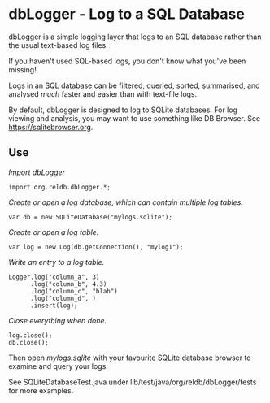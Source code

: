 # dbLogger - Log to a SQL Database

dbLogger is a simple logging layer that logs to an SQL database rather
than the usual text-based log files.

If you haven't used SQL-based logs, you don't know what 
you've been missing!

Logs in an SQL database can be filtered, queried, sorted, summarised,
and analysed _much_ faster and easier than with text-file logs.

By default, dbLogger is designed to log to SQLite databases. 
For log viewing and analysis, you may want to use something
like DB Browser. See https://sqlitebrowser.org.

## Use

*Import dbLogger*

```
import org.reldb.dbLogger.*;
```

*Create or open a log database, which can contain multiple log tables.*

```
var db = new SQLiteDatabase("mylogs.sqlite");
```

*Create or open a log table.*

```
var log = new Log(db.getConnection(), "mylog1");
```

*Write an entry to a log table.*

```
Logger.log("column_a", 3)
      .log("column_b", 4.3)
      .log("column_c", "blah")
      .log("column_d", )
      .insert(log);
```

*Close everything when done.*

```
log.close();
db.close();
```

Then open _mylogs.sqlite_ with your favourite SQLite database browser to examine and query your logs.

See SQLiteDatabaseTest.java under lib/test/java/org/reldb/dbLogger/tests for more examples.
